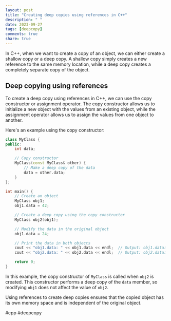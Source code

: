 ```yaml
---
layout: post
title: "Creating deep copies using references in C++"
description: " "
date: 2023-09-27
tags: [deepcopy]
comments: true
share: true
---
```


In C++, when we want to create a copy of an object, we can either create a shallow copy or a deep copy. A shallow copy simply creates a new reference to the same memory location, while a deep copy creates a completely separate copy of the object.

## Deep copying using references

To create a deep copy using references in C++, we can use the copy constructor or assignment operator. The copy constructor allows us to initialize a new object with the values from an existing object, while the assignment operator allows us to assign the values from one object to another.

Here's an example using the copy constructor:

```cpp
class MyClass {
public:
    int data;

    // Copy constructor
    MyClass(const MyClass& other) {
        // Make a deep copy of the data
        data = other.data;
    }
};

int main() {
    // Create an object
    MyClass obj1;
    obj1.data = 42;

    // Create a deep copy using the copy constructor
    MyClass obj2(obj1);

    // Modify the data in the original object
    obj1.data = 24;

    // Print the data in both objects
    cout << "obj1.data: " << obj1.data << endl;  // Output: obj1.data: 24
    cout << "obj2.data: " << obj2.data << endl;  // Output: obj2.data: 42

    return 0;
}
```

In this example, the copy constructor of `MyClass` is called when `obj2` is created. This constructor performs a deep copy of the `data` member, so modifying `obj1` does not affect the value of `obj2`.

Using references to create deep copies ensures that the copied object has its own memory space and is independent of the original object.

#cpp #deepcopy